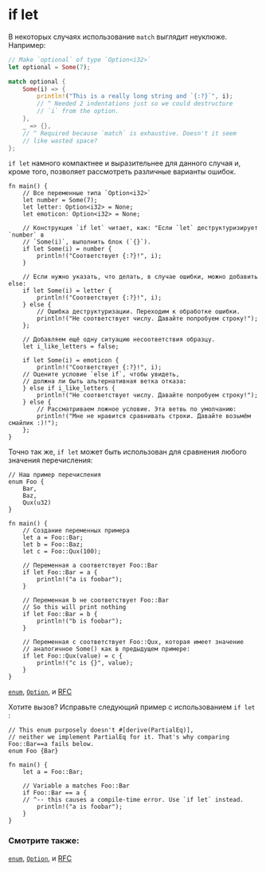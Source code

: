 # if let

В некоторых случаях использование `match` выглядит неуклюже. Например:

```rust
// Make `optional` of type `Option<i32>`
let optional = Some(7);

match optional {
    Some(i) => {
        println!("This is a really long string and `{:?}`", i);
        // ^ Needed 2 indentations just so we could destructure
        // `i` from the option.
    },
    _ => {},
    // ^ Required because `match` is exhaustive. Doesn't it seem
    // like wasted space?
};

```

`if let` намного компактнее и выразительнее для данного случая и, кроме того, позволяет рассмотреть различные варианты ошибок.

```rust,editable
fn main() {
    // Все переменные типа `Option<i32>`
    let number = Some(7);
    let letter: Option<i32> = None;
    let emoticon: Option<i32> = None;

    // Конструкция `if let` читает, как: "Если `let` деструктуризирует `number` в
    // `Some(i)`, выполнить блок (`{}`).
    if let Some(i) = number {
        println!("Соответствует {:?}!", i);
    }

    // Если нужно указать, что делать, в случае ошибки, можно добавить else:
    if let Some(i) = letter {
        println!("Соответствует {:?}!", i);
    } else {
        // Ошибка деструктуризации. Переходим к обработке ошибки.
        println!("Не соответствует числу. Давайте попробуем строку!");
    };

    // Добавляем ещё одну ситуацию несоответствия образцу.
    let i_like_letters = false;

    if let Some(i) = emoticon {
        println!("Соответствует {:?}!", i);
    // Оцените условие `else if`, чтобы увидеть, 
    // должна ли быть альтернативная ветка отказа:
    } else if i_like_letters {
        println!("Не соответствует числу. Давайте попробуем строку!");
    } else {
        // Рассматриваем ложное условие. Эта ветвь по умолчанию:
        println!("Мне не нравится сравнивать строки. Давайте возьмём смайлик :)!");
    };
}
```

Точно так же, `if let` может быть использован для сравнения любого значения перечисления:

```rust,editable
// Наш пример перечисления
enum Foo {
    Bar,
    Baz,
    Qux(u32)
}

fn main() {
    // Создание переменных примера
    let a = Foo::Bar;
    let b = Foo::Baz;
    let c = Foo::Qux(100);
    
    // Переменная a соответствует Foo::Bar
    if let Foo::Bar = a {
        println!("a is foobar");
    }
    
    // Переменная b не соответствует Foo::Bar
    // So this will print nothing
    if let Foo::Bar = b {
        println!("b is foobar");
    }
    
    // Переменная c соответствует Foo::Qux, которая имеет значение
    // аналогичное Some() как в предыдущем примере:
    if let Foo::Qux(value) = c {
        println!("c is {}", value);
    }
}
```

[`enum`](custom_types/enum.html), [`Option`](std/option.html), и [RFC](https://github.com/rust-lang/rfcs/pull/160)

Хотите вызов? Исправьте следующий пример с использованием `if let `:

```rust,editable,ignore
// This enum purposely doesn't #[derive(PartialEq)],
// neither we implement PartialEq for it. That's why comparing Foo::Bar==a fails below.
enum Foo {Bar}

fn main() {
    let a = Foo::Bar;

    // Variable a matches Foo::Bar
    if Foo::Bar == a {
    // ^-- this causes a compile-time error. Use `if let` instead.
        println!("a is foobar");
    }
}
```

### Смотрите также:

[`enum`](../custom_types/enum.md), [`Option`](../std/option.md), и [RFC](https://github.com/rust-lang/rfcs/pull/160)
